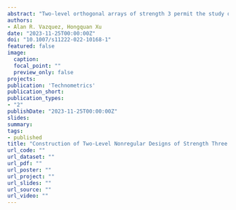```yaml
---
abstract: "Two-level orthogonal arrays of strength 3 permit the study of the main effects and the two-factor interactions of the experimental factors. These arrays are classified into regular and nonregular designs. Good regular designs are available in the literature for large run sizes that are a power of 2. In contrast, good nonregular designs, which have run sizes that are multiples of 8 and are more flexible alternatives to regular designs, are not available for large numbers of runs because their construction is challenging. In this article, we introduce a collection of strength-3 nonregular designs with large run sizes that, to the best of our knowledge, have not been explored before in the design literature. Using theoretical results and algorithmic approaches, we construct nonregular designs with up to 1280 runs. Our designs fill the gaps between the available strength-3 designs with large run sizes and outperform many comparably sized benchmark designs in terms of the aliasing among the two-factor interactions. We show the applicability of our collection of strength-3 designs using an infrared sensor experiment. Supplementary materials for this article are available online."
authors:
- Alan R. Vazquez, Hongquan Xu
date: "2023-11-25T00:00:00Z"
doi: "10.1007/s11222-022-10168-1"
featured: false
image:
  caption:
  focal_point: ""
  preview_only: false
projects:
publication: 'Technometrics'
publication_short: 
publication_types:
- "2"
publishDate: "2023-11-25T00:00:00Z"
slides:
summary:
tags:
- published
title: "Construction of Two-Level Nonregular Designs of Strength Three With Large Run Sizes"
url_code: ""
url_dataset: ""
url_pdf: ""
url_poster: ""
url_project: ""
url_slides: ""
url_source: ""
url_video: ""
---
```

